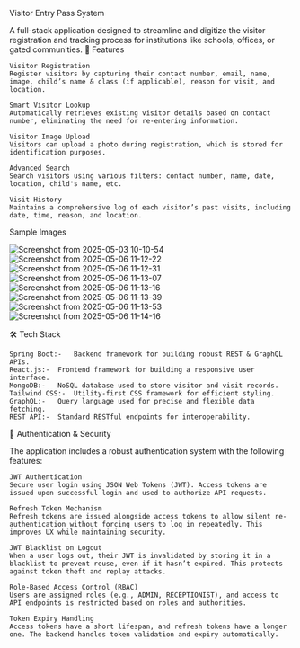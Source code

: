 Visitor Entry Pass System

A full-stack application designed to streamline and digitize the visitor registration and tracking process for institutions like schools, offices, or gated communities.
🚀 Features

    Visitor Registration
    Register visitors by capturing their contact number, email, name, image, child’s name & class (if applicable), reason for visit, and location.

    Smart Visitor Lookup
    Automatically retrieves existing visitor details based on contact number, eliminating the need for re-entering information.

    Visitor Image Upload
    Visitors can upload a photo during registration, which is stored for identification purposes.

    Advanced Search
    Search visitors using various filters: contact number, name, date, location, child's name, etc.

    Visit History
    Maintains a comprehensive log of each visitor’s past visits, including date, time, reason, and location.

Sample Images

  ![Screenshot from 2025-05-03 10-10-54](https://github.com/user-attachments/assets/727d465f-790f-48f9-a694-464c6b5c88fe)
  ![Screenshot from 2025-05-06 11-12-22](https://github.com/user-attachments/assets/7c9767a7-64ca-450e-954e-bc12e96e5b8d)
  ![Screenshot from 2025-05-06 11-12-31](https://github.com/user-attachments/assets/f10c1753-bfff-48c7-9c5c-9b61f3021959)
  ![Screenshot from 2025-05-06 11-13-07](https://github.com/user-attachments/assets/78e7ee43-6972-410b-8b86-35354f0403f3)
  ![Screenshot from 2025-05-06 11-13-16](https://github.com/user-attachments/assets/2785b935-30e4-42aa-8195-57cc98fd12a0)
  ![Screenshot from 2025-05-06 11-13-39](https://github.com/user-attachments/assets/939674d1-40fa-465c-aecc-9a41170fbf31)
  ![Screenshot from 2025-05-06 11-13-53](https://github.com/user-attachments/assets/a64f620d-1256-4430-9fa6-fda964ca5ca6)
  ![Screenshot from 2025-05-06 11-14-16](https://github.com/user-attachments/assets/4cb20b83-f050-4807-91db-a4e7e9d8695c)

🛠 Tech Stack

    Spring Boot:-	Backend framework for building robust REST & GraphQL APIs.
    React.js:-	Frontend framework for building a responsive user interface.
    MongoDB:-	NoSQL database used to store visitor and visit records.
    Tailwind CSS:-	Utility-first CSS framework for efficient styling.
    GraphQL:-	Query language used for precise and flexible data fetching.
    REST API:-	Standard RESTful endpoints for interoperability.


🔐 Authentication & Security

The application includes a robust authentication system with the following features:

    JWT Authentication
    Secure user login using JSON Web Tokens (JWT). Access tokens are issued upon successful login and used to authorize API requests.

    Refresh Token Mechanism
    Refresh tokens are issued alongside access tokens to allow silent re-authentication without forcing users to log in repeatedly. This improves UX while maintaining security.

    JWT Blacklist on Logout
    When a user logs out, their JWT is invalidated by storing it in a blacklist to prevent reuse, even if it hasn’t expired. This protects against token theft and replay attacks.

    Role-Based Access Control (RBAC)
    Users are assigned roles (e.g., ADMIN, RECEPTIONIST), and access to API endpoints is restricted based on roles and authorities.

    Token Expiry Handling
    Access tokens have a short lifespan, and refresh tokens have a longer one. The backend handles token validation and expiry automatically.
    
